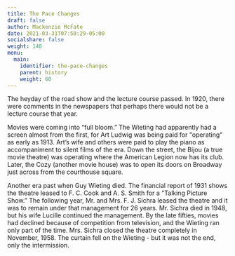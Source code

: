 ```yaml
---
title: The Pace Changes
draft: false
author: Mackenzie McFate
date: 2021-03-31T07:50:29-05:00
socialshare: false
weight: 140
menu: 
  main:
    identifier: the-pace-changes
    parent: history
    weight: 60
---
```


The heyday of the road show and the lecture course passed. In 1920, there were comments in the newspapers that perhaps there would not be a lecture course that year.

Movies were coming into “full bloom.” The Wieting had apparently had a screen almost from the first, for Art Ludwig was being paid for "operating" as early as 1913. Art’s wife and others were paid to play the piano as accompaniment to silent films of the era. Down the street, the Bijou (a true movie theatre) was operating where the American Legion now has its club. Later, the Cozy (another movie house) was to open its doors on Broadway just across from the courthouse square.

Another era past when Guy Wieting died. The financial report of 1931 shows the theatre leased to F. C. Cook and A. S. Smith for a "Talking Picture Show.” The following year, Mr. and Mrs. F. J. Sichra leased the theatre and it was to remain under that management for 26 years. Mr. Sichra died in 1948, but his wife Lucille continued the management. By the late fifties, movies had declined because of competition from television, and the Wieting ran only part of the time. Mrs. Sichra closed the theatre completely in November, 1958. The curtain fell on the Wieting - but it was not the end, only the intermission.
